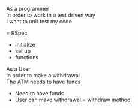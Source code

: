 As a programmer  
In order to work in a test driven way  
I want to unit test my code

= RSpec
- initialize
- set up
- functions


As a User  
In order to make a withdrawal  
The ATM needs to have funds

- Need to have funds
- User can make withdrawal = withdraw method.
